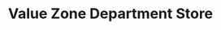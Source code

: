 ---
title: "Value Zone Department Store"
url: /bloomfield/value-zone-department-store/
shop: general
---